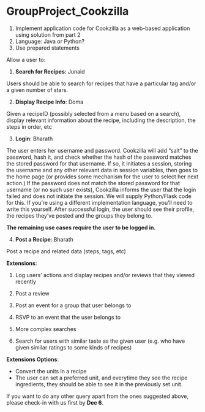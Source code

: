 # GroupProject_Cookzilla

1. Implement application code for Cookzilla as a web-based application using solution from part 2
2. Language: Java or Python?
3. Use prepared statements

Allow a user to:
1. **Search for Recipes**: Junaid

  Users should be able to search for recipes that have a particular tag and/or a given number of stars.
  
2. **Display Recipe Info**: Doma


  Given a recipeID (possibly selected from a menu based on a search), display relevant information about the recipe, including the description, the steps in order, etc
  
  
3. **Login**: Bharath


  The user enters her username and password. Cookzilla will add “salt” to the password, hash it, and check whether the hash of the password matches the stored password for that username. If so, it initiates a session, storing the username and any other relevant data in session variables, then goes to the home page (or provides some mechanism for the user to select her next action.) 
  If the password does not match the stored password for that username (or no such user exists), Cookzilla informs the user that the login failed and does not initiate the session. 
   We will supply Python/Flask code for this. If you’re using a different implementation language, you’ll need to write this yourself. After successful login, the user should see their profile, the recipes they’ve posted and the groups they belong to. 
   
   **The remaining use cases require the user to be logged in.**


4. **Post a Recipe**: Bharath


  Post a recipe and related data (steps, tags, etc)

**Extensions**:

1. Log users’ actions and display recipes and/or reviews that they viewed recently

2. Post a review

3. Post an event for a group that user belongs to

4. RSVP to an event that the user belongs to

5. More complex searches

6. Search for users with similar taste as the given user (e.g. who have given similar ratings to some kinds of recipes)


**Extensions Options**:
- Convert the units in a recipe
- The user can set a preferred unit, and everytime they see the recipe ingredients, they should be able to see it in the previously set unit.

If you want to do any other query apart from the ones suggested above, please check-in with us first by **Dec 6**.
